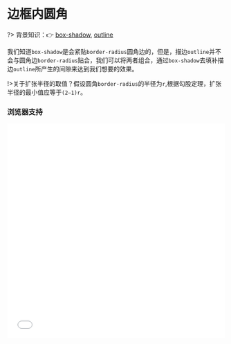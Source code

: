 # 边框内圆角

?> 背景知识：:point_right: [box-shadow](https://developer.mozilla.org/zh-CN/docs/Web/CSS/box-shadow), [outline](https://developer.mozilla.org/zh-CN/docs/Web/CSS/outline)

我们知道`box-shadow`是会紧贴`border-radius`圆角边的，但是，描边`outline`并不会与圆角边`border-radius`贴合，我们可以将两者组合，通过`box-shadow`去填补描边`outline`所产生的间隙来达到我们想要的效果。

!>关于扩张半径的取值？假设圆角`border-radius`的半径为`r`,根据勾股定理，扩张半径的最小值应等于`(2−1)r`。

<vuep template="#demo1"></vuep>

<script v-pre type="text/x-template" id="demo1">
<style>
  main{
    width: 100%;
    padding: 60px 80px 80px;
  }
  div{
    width: 209px; 
    margin: 29px auto;
    padding: 8px 16px;
    border-radius: 8px;
    background: #f4f0ea;
    outline: 6px solid #b4a078;
  }
  input{
    margin-left: calc(50% - 45px);
  }
  input:checked ~ div{
    box-shadow: 0 0 0 6px #b4a078;
  }
</style>
<template>
  <main>
    <input id="ck" type="checkbox" checked/>
    <label for="ck">box-shadow</label>
    <div>A paragraph of filler text. La la la de dah de dah de dah de la.</div>
  </main>
</template>
<script>  
</script>
</script>

### 浏览器支持

<iframe src="//caniuse.bitsofco.de/embed/index.html?feat=css-boxshadow&amp;periods=future_2,future_1,current,past_1,past_2,past_3" frameborder="0" width="100%" height="496px"></iframe>
